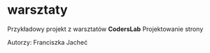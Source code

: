 # warsztaty
Przykładowy projekt z warsztatów **CodersLab**
Projektowanie strony


Autorzy:
Franciszka Jacheć
